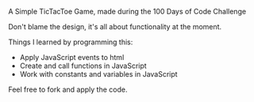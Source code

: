 A Simple TicTacToe Game, made during the 100 Days of Code Challenge

Don't blame the design, it's all about functionality at the moment.

Things I learned by programming this:
- Apply JavaScript events to html
- Create and call functions in JavaScript
- Work with constants and variables in JavaScript

Feel free to fork and apply the code.
